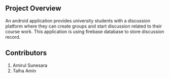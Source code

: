 ## Project Overview
An android application provides university students with a discussion platform where they can create groups and start discussion related to their course work. This application is using firebase database to store discussion record.

## Contributors
1. Amirul Sunesara
2. Talha Amin
